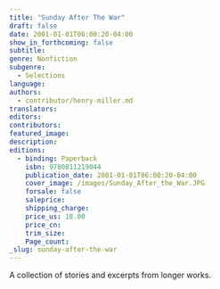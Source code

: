 ```yaml
---
title: "Sunday After The War"
draft: false
date: 2001-01-01T06:00:20-04:00
show_in_forthcoming: false
subtitle:
genre: Nonfiction
subgenre:
  - Selections
language:
authors:
  - contributor/henry-miller.md
translators:
editors:
contributors:
featured_image:
description:
editions:
  - binding: Paperback
    isbn: 9780811219044
    publication_date: 2001-01-01T06:00:20-04:00
    cover_image: /images/Sunday_After_the_War.JPG
    forsale: false
    saleprice:
    shipping_charge:
    price_us: 18.00
    price_cn:
    trim_size:
    Page_count:
_slug: sunday-after-the-war
---
```


A collection of stories and excerpts from longer works.

